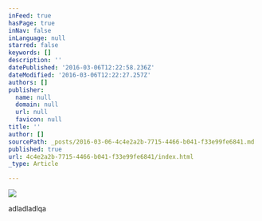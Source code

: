 ```yaml
---
inFeed: true
hasPage: true
inNav: false
inLanguage: null
starred: false
keywords: []
description: ''
datePublished: '2016-03-06T12:22:58.236Z'
dateModified: '2016-03-06T12:22:27.257Z'
authors: []
publisher:
  name: null
  domain: null
  url: null
  favicon: null
title: ''
author: []
sourcePath: _posts/2016-03-06-4c4e2a2b-7715-4466-b041-f33e99fe6841.md
published: true
url: 4c4e2a2b-7715-4466-b041-f33e99fe6841/index.html
_type: Article

---
```

![](https://the-grid-user-content.s3-us-west-2.amazonaws.com/0ca26e9b-e6a1-4b4d-94ee-c85a3bb5731b.jpg)

adladladlqa
